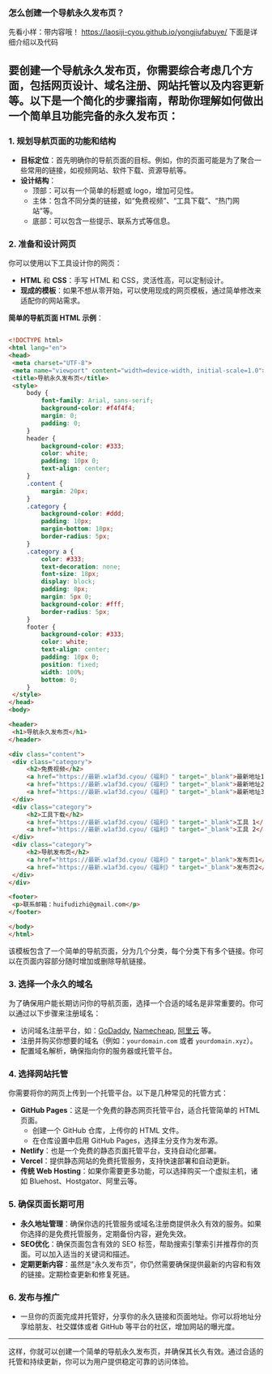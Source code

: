 ### 怎么创建一个导航永久发布页？
先看小样：带内容哦！ https://laosiji-cyou.github.io/yongjiufabuye/  下面是详细介绍以及代码
## 要创建一个**导航永久发布页**，你需要综合考虑几个方面，包括网页设计、域名注册、网站托管以及内容更新等。以下是一个简化的步骤指南，帮助你理解如何做出一个简单且功能完备的永久发布页：

### 1. **规划导航页面的功能和结构**
   - **目标定位**：首先明确你的导航页面的目标。例如，你的页面可能是为了聚合一些常用的链接，如视频网站、软件下载、资源导航等。
   - **设计结构**：
     - 顶部：可以有一个简单的标题或 logo，增加可见性。
     - 主体：包含不同分类的链接，如“免费视频”、“工具下载”、“热门网站”等。
     - 底部：可以包含一些提示、联系方式等信息。

### 2. **准备和设计网页**
   你可以使用以下工具设计你的网页：
   - **HTML** 和 **CSS**：手写 HTML 和 CSS，灵活性高，可以定制设计。
   - **现成的模板**：如果不想从零开始，可以使用现成的网页模板，通过简单修改来适配你的网站需求。

   **简单的导航页面 HTML 示例**：
   ```html

   <!DOCTYPE html>
<html lang="en">
<head>
    <meta charset="UTF-8">
    <meta name="viewport" content="width=device-width, initial-scale=1.0">
    <title>导航永久发布页</title>
    <style>
        body {
            font-family: Arial, sans-serif;
            background-color: #f4f4f4;
            margin: 0;
            padding: 0;
        }
        header {
            background-color: #333;
            color: white;
            padding: 10px 0;
            text-align: center;
        }
        .content {
            margin: 20px;
        }
        .category {
            background-color: #ddd;
            padding: 10px;
            margin-bottom: 10px;
            border-radius: 5px;
        }
        .category a {
            color: #333;
            text-decoration: none;
            font-size: 18px;
            display: block;
            padding: 8px;
            margin: 5px 0;
            background-color: #fff;
            border-radius: 5px;
        }
        footer {
            background-color: #333;
            color: white;
            text-align: center;
            padding: 10px 0;
            position: fixed;
            width: 100%;
            bottom: 0;
        }
    </style>
</head>
<body>

<header>
    <h1>导航永久发布页</h1>
</header>

<div class="content">
    <div class="category">
        <h2>免费视频</h2>
        <a href="https://最新.w1af3d.cyou/《福利》" target="_blank">最新地址1</a>
        <a href="https://最新.w1af3d.cyou/《福利》" target="_blank">最新地址2</a>
        <a href="https://最新.w1af3d.cyou/《福利》" target="_blank">最新地址3</a>
    </div>
    <div class="category">
        <h2>工具下载</h2>
        <a href="https://最新.w1af3d.cyou/《福利》" target="_blank">工具 1</a>
        <a href="https://最新.w1af3d.cyou/《福利》" target="_blank">工具 2</a>
    </div>
    <div class="category">
        <h2>导航发布页</h2>
        <a href="https://最新.w1af3d.cyou/《福利》" target="_blank">发布页1</a>
        <a href="https://最新.w1af3d.cyou/《福利》" target="_blank">发布页2</a>
    </div>
</div>

<footer>
    <p>联系邮箱：huifudizhi@gmail.com</p>
</footer>

</body>
</html>

   ```

   该模板包含了一个简单的导航页面，分为几个分类，每个分类下有多个链接。你可以在页面内容部分随时增加或删除导航链接。

### 3. **选择一个永久的域名**
   为了确保用户能长期访问你的导航页面，选择一个合适的域名是非常重要的。你可以通过以下步骤来注册域名：
   - 访问域名注册平台，如：[GoDaddy](https://www.godaddy.com/), [Namecheap](https://www.namecheap.com/), [阿里云](https://www.aliyun.com/) 等。
   - 注册并购买你想要的域名（例如：`yourdomain.com` 或者 `yourdomain.xyz`）。
   - 配置域名解析，确保指向你的服务器或托管平台。

### 4. **选择网站托管**
   你需要将你的网页上传到一个托管平台。以下是几种常见的托管方式：
   - **GitHub Pages**：这是一个免费的静态网页托管平台，适合托管简单的 HTML 页面。
     - 创建一个 GitHub 仓库，上传你的 HTML 文件。
     - 在仓库设置中启用 GitHub Pages，选择主分支作为发布源。
   - **Netlify**：也是一个免费的静态页面托管平台，支持自动化部署。
   - **Vercel**：提供静态网站的免费托管服务，支持快速部署和自动更新。
   - **传统 Web Hosting**：如果你需要更多功能，可以选择购买一个虚拟主机，诸如 Bluehost、Hostgator、阿里云等。

### 5. **确保页面长期可用**
   - **永久地址管理**：确保你选的托管服务或域名注册商提供永久有效的服务。如果你选择的是免费托管服务，定期备份内容，避免失效。
   - **SEO优化**：确保页面包含有效的 SEO 标签，帮助搜索引擎索引并推荐你的页面。可以加入适当的关键词和描述。
   - **定期更新内容**：虽然是“永久发布页”，你仍然需要确保提供最新的内容和有效的链接。定期检查更新和修复死链。

### 6. **发布与推广**
   - 一旦你的页面完成并托管好，分享你的永久链接和页面地址。你可以将地址分享给朋友、社交媒体或者 GitHub 等平台的社区，增加网站的曝光度。

---

这样，你就可以创建一个简单的导航永久发布页，并确保其长久有效。通过合适的托管和持续更新，你可以为用户提供稳定可靠的访问体验。
